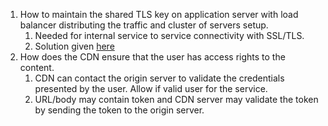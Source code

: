 1. How to maintain the shared TLS key on application server with load balancer distributing the traffic and cluster of servers setup.
   1. Needed for internal service to service connectivity with SSL/TLS.
   2. Solution given [here](./sticky_session.html)
2. How does the CDN ensure that the user has access rights to the content.
   1. CDN can contact the origin server to validate the credentials presented by the user. Allow if valid user for the service.
   2. URL/body may contain token and CDN server may validate the token by sending the token to the origin server.
